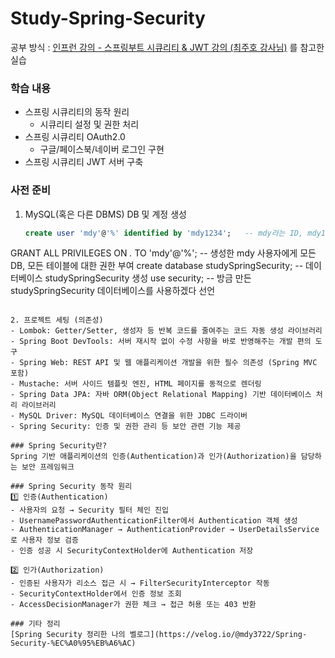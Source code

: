 ﻿# Study-Spring-Security
공부 방식 : [인프런 강의 - 스프링부트 시큐리티 & JWT 강의 (최주호 강사님)](https://www.inflearn.com/course/%EC%8A%A4%ED%94%84%EB%A7%81%EB%B6%80%ED%8A%B8-%EC%8B%9C%ED%81%90%EB%A6%AC%ED%8B%B0/dashboard) 를 참고한 실습

### 학습 내용
- 스프링 시큐리티의 동작 원리
  - 시큐리티 설정 및 권한 처리
- 스프링 시큐리티 OAuth2.0
  - 구글/페이스북/네이버 로그인 구현
- 스프링 시큐리티 JWT 서버 구축

### 사전 준비
1. MySQL(혹은 다른 DBMS) DB 및 계정 생성
   ```sql
   create user 'mdy'@'%' identified by 'mdy1234';   -- mdy라는 ID, mdy1234라는 비밀번호의 계정 생성 (@'%'는 어디서든 접속 허용 (IP 제한 없음)을 의미)
GRANT ALL PRIVILEGES ON *.* TO 'mdy'@'%';  -- 생성한 mdy 사용자에게 모든 DB, 모든 테이블에 대한 권한 부여
create database studySpringSecurity;  -- 데이터베이스 studySpringSecurity 생성
use security;    -- 방금 만든 studySpringSecurity 데이터베이스를 사용하겠다 선언
   ```

2. 프로젝트 세팅 (의존성)
- Lombok: Getter/Setter, 생성자 등 반복 코드를 줄여주는 코드 자동 생성 라이브러리
- Spring Boot DevTools: 서버 재시작 없이 수정 사항을 바로 반영해주는 개발 편의 도구
- Spring Web: REST API 및 웹 애플리케이션 개발을 위한 필수 의존성 (Spring MVC 포함)
- Mustache: 서버 사이드 템플릿 엔진, HTML 페이지를 동적으로 렌더링
- Spring Data JPA: 자바 ORM(Object Relational Mapping) 기반 데이터베이스 처리 라이브러리
- MySQL Driver: MySQL 데이터베이스 연결을 위한 JDBC 드라이버
- Spring Security: 인증 및 권한 관리 등 보안 관련 기능 제공

### Spring Security란?
Spring 기반 애플리케이션의 인증(Authentication)과 인가(Authorization)을 담당하는 보안 프레임워크

### Spring Security 동작 원리
1️⃣ 인증(Authentication)
- 사용자의 요청 → Security 필터 체인 진입
- UsernamePasswordAuthenticationFilter에서 Authentication 객체 생성
- AuthenticationManager → AuthenticationProvider → UserDetailsService로 사용자 정보 검증
- 인증 성공 시 SecurityContextHolder에 Authentication 저장

2️⃣ 인가(Authorization)
- 인증된 사용자가 리소스 접근 시 → FilterSecurityInterceptor 작동
- SecurityContextHolder에서 인증 정보 조회
- AccessDecisionManager가 권한 체크 → 접근 허용 또는 403 반환

### 기타 정리
[Spring Security 정리한 나의 벨로그](https://velog.io/@mdy3722/Spring-Security-%EC%A0%95%EB%A6%AC)
